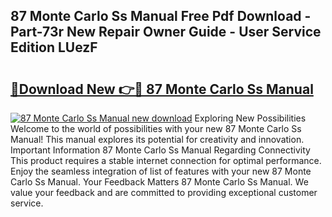## 87 Monte Carlo Ss Manual Free Pdf Download - Part-73r New Repair Owner Guide - User Service Edition LUezF

# <h2><a href="http://bc50867.oget.top/?id=87+Monte+Carlo+Ss+Manual">🔗Download New 👉🔴 87 Monte Carlo Ss Manual</a></h2>

[![87 Monte Carlo Ss Manual new download](https://i.imgur.com/5g1atiW.png)](http://bc50867.oget.top/?id=87+Monte+Carlo+Ss+Manual)
Exploring New Possibilities Welcome to the world of possibilities with your new 87 Monte Carlo Ss Manual! This manual explores its potential for creativity and innovation. Important Information 87 Monte Carlo Ss Manual Regarding Connectivity This product requires a stable internet connection for optimal performance. Enjoy the seamless integration of list of features with your new 87 Monte Carlo Ss Manual. Your Feedback Matters 87 Monte Carlo Ss Manual. We value your feedback and are committed to providing exceptional customer service.
